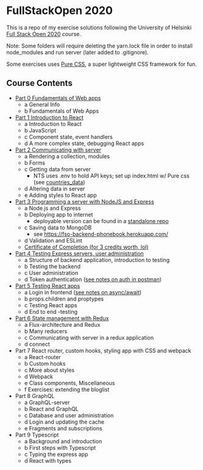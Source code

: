 # FullStackOpen 2020

This is a repo of my exercise solutions following the University of Helsinki [Full Stack Open 2020](https://fullstackopen.com/en) course. 

Note: Some folders will require deleting the yarn.lock file in order to install node_modules and run server (later added to .gitignore).

Some exercises uses [Pure CSS](https://purecss.io/), a super lightweight CSS framework for fun.

## Course Contents

- [Part 0 Fundamentals of Web apps](/part0/)
  - a General Info
  - b Fundamentals of Web Apps
- [Part 1 Introduction to React](/part1/)
  - a Introduction to React
  - b JavaScript
  - c Component state, event handlers
  - d A more complex state, debugging React apps
- [Part 2 Communicating with server](/part2/)
  - a Rendering a collection, modules
  - b Forms
  - c Getting data from server
    - NTS uses .env to hold API keys; set up index.html w/ Pure css (see [countries_data](/part2/countries_data/))
  - d Altering data in server
  - e Adding styles to React app
- [Part 3 Programming a server with NodeJS and Express](/part3/)
  - a Node.js and Express
  - b Deploying app to internet
    - deployable version can be found in a [standalone repo](https://github.com/ann-codes/backend_phonebook)
  - c Saving data to MongoDB
    - see https://fso-backend-phonebook.herokuapp.com/
  - d Validation and ESLint
  - [Certificate of Completion (for 3 credits worth, lol)](https://studies.cs.helsinki.fi/stats/api/certificate/fullstackopen/en/262ba8424fe26655f03598d5d1ea851c)
- [Part 4 Testing Express servers, user administration](/part4/)
  - a Structure of backend application, introduction to testing
  - b Testing the backend
  - c User administration
  - d Token authentication ([see notes on auth in postman](/part4/README.md))
- [Part 5 Testing React apps](/part5/)
  - a Login in frontend ([see notes on async/await](/part5/bloglist-frontend/README.md))
  - b props.children and proptypes
  - c Testing React apps
  - d End to end -testing
- [Part 6 State management with Redux](/part6/)
  - a Flux-architecture and Redux
  - b Many reducers
  - c Communicating with server in a redux application
  - d connect
- Part 7 React router, custom hooks, styling app with CSS and webpack
  - a React-router
  - b Custom hooks
  - c More about styles
  - d Webpack
  - e Class components, Miscellaneous
  - f Exercises: extending the bloglist
- Part 8 GraphQL
  - a GraphQL-server
  - b React and GraphQL
  - c Database and user administration
  - d Login and updating the cache
  - e Fragments and subscriptions
- Part 9 Typescript
  - a Background and introduction
  - b First steps with Typescript
  - c Typing the express app
  - d React with types
